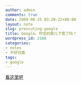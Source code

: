 ```yaml
---
author: admin
comments: true
date: 2009-06-25 03:20:22+00:00
layout: note
slug: prescuting-google
title: Google，你住的那儿下雪了吗？
wordpress_id: 2166
categories:
- notes
- 不好归类
tags:
- google
---
```


[看这里吧](https://docs.google.com/Doc?id=dfqptrrs_0d2f75sf9)
